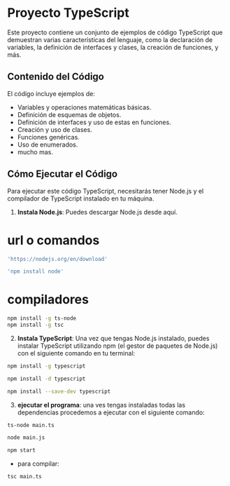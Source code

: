 # Proyecto TypeScript

Este proyecto contiene un conjunto de ejemplos de código TypeScript que demuestran varias características del lenguaje, como la declaración de variables, la definición de interfaces y clases, la creación de funciones, y más.

## Contenido del Código

El código incluye ejemplos de:

- Variables y operaciones matemáticas básicas.
- Definición de esquemas de objetos.
- Definición de interfaces y uso de estas en funciones.
- Creación y uso de clases.
- Funciones genéricas.
- Uso de enumerados.
- mucho mas.

## Cómo Ejecutar el Código

Para ejecutar este código TypeScript, necesitarás tener Node.js y el compilador de TypeScript instalado en tu máquina.

1. **Instala Node.js**: Puedes descargar Node.js desde aquí.
 # url o comandos
 ```bash
 'https://nodejs.org/en/download'

 'npm install node'

 ```
 # compiladores
 ```bash
 npm install -g ts-node
 npm install -g tsc
 ```
2. **Instala TypeScript**: Una vez que tengas Node.js instalado, puedes instalar TypeScript utilizando npm (el gestor de paquetes de Node.js) con el siguiente comando en tu terminal:

``` bash
npm install -g typescript

npm install -d typescript

npm install --save-dev typescript
```
3. **ejecutar el programa**: una ves tengas instaladas todas las dependencias procedemos a ejecutar con el siguiente comando:

```bash
ts-node main.ts

node main.js

npm start
```
* para compilar:
```bash
tsc main.ts

```
